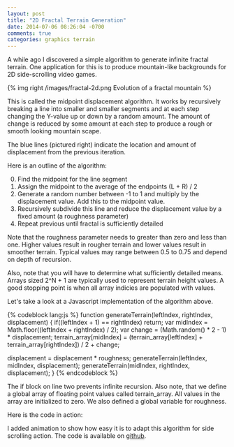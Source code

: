 ```yaml
---
layout: post
title: "2D Fractal Terrain Generation"
date: 2014-07-06 08:26:04 -0700
comments: true
categories: graphics terrain
---
```

A while ago I discovered a simple algorithm to generate infinite fractal terrain. One application for this is to produce mountain-like backgrounds for 2D side-scrolling video games. 

{% img right /images/fractal-2d.png Evolution of a fractal mountain %}

This is called the midpoint displacement algorithm. It works by recursively breaking a line into smaller and smaller segments and at each step changing the Y-value up or down by a random amount. The amount of change is reduced by some amount at each step to produce a rough or smooth looking mountain scape.

The blue lines (pictured right) indicate the location and amount of displacement from the previous iteration. 

Here is an outline of the algorithm:

0. Find the midpoint for the line segment
0. Assign the midpoint to the average of the endpoints (L + R) / 2
0. Generate a random number between -1 to 1 and multiply by the displacement value. Add this to the midpoint value.
0. Recursively subdivide this line and reduce the displacement value by a fixed amount (a roughness parameter)
0. Repeat previous until fractal is sufficiently detailed

Note that the roughness parameter needs to greater than zero and less than one. Higher values result in rougher terrain and lower values result in smoother terrain. Typical values may range between 0.5 to 0.75 and depend on depth of recursion.

Also, note that you will have to determine what sufficiently detailed means. Arrays sized 2^N + 1 are typically used to represent terrain height values. A good stopping point is when all array indicies are populated with values.

Let's take a look at a Javascript implementation of the algorithm above. 

{% codeblock lang:js %}
function generateTerrain(leftIndex, rightIndex, displacement) {
  if((leftIndex + 1) == rightIndex) return;
  var midIndex = Math.floor((leftIndex + rightIndex) / 2);
  var change = (Math.random() * 2 - 1) * displacement;
  terrain_array[midIndex] = (terrain_array[leftIndex] + terrain_array[rightIndex]) / 2 + change;

  displacement = displacement * roughness;
  generateTerrain(leftIndex, midIndex, displacement);
  generateTerrain(midIndex, rightIndex, displacement);
}
{% endcodeblock %}

The if block on line two prevents infinite recursion. Also note, that we define a global array of floating point values called terrain_array. All values in the array are initialized to zero. We also defined a global variable for roughness.

Here is the code in action:

<canvas id="canvas"></canvas>

I added animation to show how easy it is to adapt this algorithm for side scrolling action. The code is available on <a href="https://github.com/nick-aschenbach/2d-fractal-terrain">github</a>.    

<script>
  var array_size = Math.pow(2, 9) + 1;
  var terrain_array = [];
  var roughness = 0.55;
  var initial_displacement = 50;
  var count = 0;

  $(function() {
    initializeArray();
    generateTerrain(0, array_size - 1, initial_displacement);
    drawTerrain();
  });

  function initializeArray() {
    for(var i = 0; i < array_size; i++) {
      terrain_array.push(0);
    }
  }

  function generateTerrain(leftIndex, rightIndex, displacement) {
    if((leftIndex + 1) == rightIndex) return;
    var midIndex = Math.floor((leftIndex + rightIndex) / 2);
    var change = (Math.random() * 2 - 1) * displacement;
    terrain_array[midIndex] = (terrain_array[leftIndex] + terrain_array[rightIndex]) / 2 + change;

    displacement = displacement * roughness;
    generateTerrain(leftIndex, midIndex, displacement);
    generateTerrain(midIndex, rightIndex, displacement);
  }

  function drawTerrain() {
    var canvas = $('#canvas');
    canvas.width(array_size);
    canvas.height(4 * initial_displacement);

    var context = canvas[0].getContext("2d");
    context.canvas.width  = canvas.width();
    context.canvas.height = canvas.height();

    context.fillStyle = "black";
    context.fillRect(0, 0, canvas.width(), canvas.height());

    var gradient = context.createLinearGradient(0,0,0,initial_displacement * 4);
    gradient.addColorStop(0, "purple");
    gradient.addColorStop(1, "#333");
    context.strokeStyle = 'grey';
    context.fillStyle = gradient;
    context.beginPath();
    context.lineWidth = 0.5;
    context.moveTo(i, terrain_array[count % array_size] + 2 * initial_displacement);
    for(var i = 1; i < array_size; i++) {
      context.lineTo(i, terrain_array[(count + i) % array_size] + 2 * initial_displacement);
    }
    context.lineTo(i, 4 * initial_displacement);
    context.lineTo(0, 4 * initial_displacement);
    context.closePath();

    context.fill();
    context.stroke();

    count++;
    setTimeout(drawTerrain, 30);
  }
</script>
